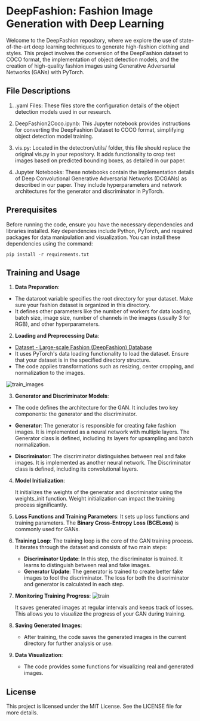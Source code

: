 # DeepFashion: Fashion Image Generation with Deep Learning
Welcome to the DeepFashion repository, where we explore the use of state-of-the-art deep learning techniques to generate high-fashion clothing and styles. This project involves the conversion of the DeepFashion dataset to COCO format, the implementation of object detection models, and the creation of high-quality fashion images using Generative Adversarial Networks (GANs) with PyTorch.

## File Descriptions

1. .yaml Files: These files store the configuration details of the object detection models used in our research.

2. DeepFashion2Coco.ipynb: This Jupyter notebook provides instructions for converting the DeepFashion Dataset to COCO format, simplifying object detection model training.

3. vis.py: Located in the detectron/utils/ folder, this file should replace the original vis.py in your repository. It adds functionality to crop test images based on predicted bounding boxes, as detailed in our paper.

4. Jupyter Notebooks: These notebooks contain the implementation details of Deep Convolutional Generative Adversarial Networks (DCGANs) as described in our paper. They include hyperparameters and network architectures for the generator and discriminator in PyTorch.

## Prerequisites
Before running the code, ensure you have the necessary dependencies and libraries installed. Key dependencies include Python, PyTorch, and required packages for data manipulation and visualization. You can install these dependencies using the command:

    pip install -r requirements.txt

## Training and Usage
1. **Data Preparation**:
* The dataroot variable specifies the root directory for your dataset. Make sure your fashion dataset is organized in this directory.
* It defines other parameters like the number of workers for data loading, batch size, image size, number of channels in the images (usually 3 for RGB), and other hyperparameters.

2. **Loading and Preprocessing Data**:
* [Dataset - Large-scale Fashion (DeepFashion) Database](https://mmlab.ie.cuhk.edu.hk/projects/DeepFashion.html)
* It uses PyTorch's data loading functionality to load the dataset. Ensure that your dataset is in the specified directory structure.
* The code applies transformations such as resizing, center cropping, and normalization to the images.

 ![train_images](https://github.com/gelsonm/fashionator/assets/37416550/52707c51-3249-4e0c-b321-35492f86cf19)

3. **Generator and Discriminator Models**:

* The code defines the architecture for the GAN. It includes two key components: the generator and the discriminator.

* **Generator**:
        The generator is responsible for creating fake fashion images.
        It is implemented as a neural network with multiple layers.
        The Generator class is defined, including its layers for upsampling and batch normalization.

* **Discriminator**:
        The discriminator distinguishes between real and fake images.
        It is implemented as another neural network.
        The Discriminator class is defined, including its convolutional layers.

4. **Model Initialization**:

    It initializes the weights of the generator and discriminator using the weights_init function.
    Weight initialization can impact the training process significantly.
5. **Loss Functions and Training Parameters**:
    It sets up loss functions and training parameters.
    The **Binary Cross-Entropy Loss (BCELoss)** is commonly used for GANs.

6. **Training Loop**:
The training loop is the core of the GAN training process.
It iterates through the dataset and consists of two main steps:
   * **Discriminator Update**: In this step, the discriminator is trained. It learns to distinguish between real and fake images.
   * **Generator Update**: The generator is trained to create better fake images to fool the discriminator.
    The loss for both the discriminator and generator is calculated in each step.

7. **Monitoring Training Progress**:
![train](https://github.com/gelsonm/fashionator/assets/37416550/5deb5ab4-9269-4698-8627-e09de88004d9)

    It saves generated images at regular intervals and keeps track of losses.
    This allows you to visualize the progress of your GAN during training.

8. **Saving Generated Images**:

    * After training, the code saves the generated images in the current directory for further analysis or use.

9. **Data Visualization**:
    * The code provides some functions for visualizing real and generated images.

## License
This project is licensed under the MIT License. See the LICENSE file for more details.

